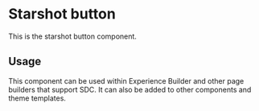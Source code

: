 
# Starshot button

This is the starshot button component.

## Usage

This component can be used within Experience Builder and other page builders
that support SDC. It can also be added to other components and theme templates.

